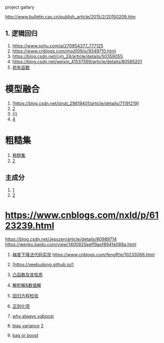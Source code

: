 project gallary


http://www.bulletin.cas.cn/publish_article/2015/2/20150209.htm



## 1. 逻辑回归
1. https://www.sohu.com/a/270954377_777125
2. https://www.cnblogs.com/mod109/p/9349710.html
3. https://blog.csdn.net/cyh_24/article/details/50359055
4. https://blog.csdn.net/weixin_41537599/article/details/80585201
5. [损失函数](https://www.cnblogs.com/yangzsnews/p/7496639.html)


# 模型融合
1. [https://blog.csdn.net/sinat_29819401/article/details/71191219]
2. [2](https://blog.csdn.net/u014248127/article/details/78993753)
3. [())](http://tech.ifeng.com/a/20170929/44704115_0.shtml)
4. [4](https://blog.csdn.net/jiaoyangwm/article/details/81186509)


# 粗糙集
1. [粗糙集](https://blog.csdn.net/windmxf/article/details/2288540)
2. [2](https://www.jianshu.com/p/39920dc2050b)


## 主成分
1. [1](https://blog.csdn.net/program_developer/article/details/80632779)
2. [2](https://blog.csdn.net/qq_36653505/article/details/82025971)

# https://www.cnblogs.com/nxld/p/6123239.html
https://blog.csdn.net/Jesszen/article/details/80989714
https://wenku.baidu.com/view/1400925eeff9aef8941e068a.html

1. [梯度下降法代码实现](https://www.cnblogs.com/focusonepoint/p/6394339.html)
https://www.cnblogs.com/fengff/p/10233066.html

3. [https://xeebudong.github.io/]

2. [凸函数及其性质](https://www.cnblogs.com/always-fight/p/9377554.html)
3. [解析解&数值解](https://blog.csdn.net/tMb8Z9Vdm66wH68VX1/article/details/80115482)
4. [回归方程检验](https://www.cnblogs.com/datamining-bio/p/9502033.html)


5. [正则化项](https://blog.csdn.net/jinping_shi/article/details/52433975)
6. [why always xgboost](https://www.jiqizhixin.com/articles/2017-11-08-3)
7. [bias variance](https://www.cnblogs.com/ooon/p/5711516.html) [2](https://www.jianshu.com/p/c26cfe99c091)
8. [bag or boost](https://www.cnblogs.com/earendil/p/8872001.html)
